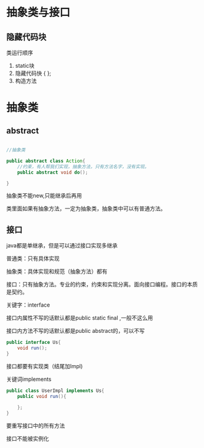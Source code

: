 # 抽象类与接口

## 隐藏代码块

类运行顺序

1. static块
2. 隐藏代码快  {  };
3. 构造方法



# 抽象类

## abstract

```java

//抽象类

public abstract class Action{
    //约束，有人帮我们实现，抽象方法，只有方法名字，没有实现。
    public abstract void do();

}
```



抽象类不能new,只能继承后再用

类里面如果有抽象方法，一定为抽象类，抽象类中可以有普通方法。





## 接口

java都是单继承，但是可以通过接口实现多继承



普通类：只有具体实现

抽象类：具体实现和规范（抽象方法）都有

接口：只有抽象方法。专业的约束，约束和实现分离。面向接口编程。接口的本质是契约。

关键字：interface

接口内属性不写的话默认都是public static final ,一般不这么用

接口内方法不写的话默认都是public abstract的，可以不写

```java
public interface Us{
    void run();
}
```



接口都要有实现类（结尾加Impl)

关键词implements

```java
public class UserImpl implements Us{
    public void run(){
        
    };
}
```

要重写接口中的所有方法



接口不能被实例化